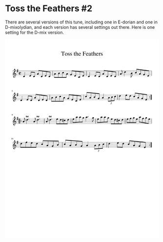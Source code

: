 # Toss the Feathers #2

There are several versions of this tune, including one in E-dorian and one in D-mixolydian, and each version
has several settings out there. 
Here is one setting for the D-mix version.

![Toss the Feathers](Toss_the_Feathers_2-1.png)
